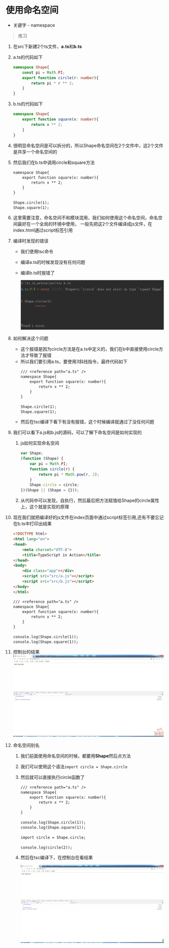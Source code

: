 # 使用命名空间

* 关键字 - namespace

> 练习
1. 在src下新建2个ts文件，**a.ts**和**b.ts**

2. a.ts的代码如下
    ```typescript
    namespace Shape{
        const pi = Math.PI;
        export function circle(r: number){
            return pi * r ** 2;
        }
    }
    ```
    
3. b.ts的代码如下 
    ```typescript
    namespace Shape{
        export function square(x: number){
            return x ** 2;
        }
    }
    ```    
    
4. 很明显命名空间是可以拆分的，所以Shape命名空间在2个文件中，这2个文件是共享一个命名空间的

5. 然后我们在b.ts中调用circle和square方法
    ```
    namespace Shape{
        export function square(x: number){
            return x ** 2;
        }
    }
    
    Shape.circle(1);
    Shape.square(1);
    ```    
    
6. 这里需要注意，命名空间不和模块混用，我们如何使用这个命名空间，命名空间最好在一个全局的环境中使用，
    一般先把这2个文件编译成js文件，在index.html通过script标签引用
    
7. 编译时发现的错误
    * 我们使用tsc命令
    * 编译a.ts的时候发现没有任何问题
    * 编译b.ts时报错了
    
        ![](./images/编译时报错.jpg)
        
8. 如何解决这个问题
    * 这个报错是因为circle方法是在a.ts中定义的，我们在b中直接使用circle方法才导致了报错
    * 所以我们要引用a.ts，要使用3斜线指令，最终代码如下
        ```
        /// <reference path="a.ts" />
        namespace Shape{
            export function square(x: number){
                return x ** 2;
            }
        }
        
        Shape.circle(1);
        Shape.square(1);
        ```        
    * 然后在tsc编译下看下有没有报错，这个时候编译就通过了没任何问题
    
9. 我们可以看下a.js和b.js的源码，可以了解下命名空间是如何实现的
    1. js如何实现命名空间
        ```javascript
        var Shape;
        (function (Shape) {
            var pi = Math.PI;
            function circle(r) {
                return pi * Math.pow(r, 2);
            }
            Shape.circle = circle;
        })(Shape || (Shape = {}));
        ```        
    2. 从代码中可以发现，自执行，然后最后把方法赋值给Shape的circle属性上，这个就是实现的原理

10. 现在我们就把编译好的js文件在index页面中通过script标签引用,还有不要忘记在b.ts中打印出结果  
    ```html
    <!DOCTYPE html>
    <html lang="en">
    <head>
        <meta charset="UTF-8">
        <title>TypeScript in Action</title>
    </head>
    <body>
        <div class="app"></div>
        <script src="src/a.js"></script>
        <script src="src/b.js"></script>
    </body>
    </html>
    ```
    
    ```
    /// <reference path="a.ts" />
    namespace Shape{
        export function square(x: number){
            return x ** 2;
        }
    }
    
    console.log(Shape.circle(1));
    console.log(Shape.square(1));
    ```
    
11. 控制台的结果   
    ![](./images/控制台的结果.jpg)
    
12. 命名空间别名
    1. 我们前面使用命名空间的时候，都要用**Shape**然后点方法
    2. 我们可以使用这个语法`import circle = Shape.circle`
    3. 然后就可以直接执行circle函数了 
        ```
        /// <reference path="a.ts" />
        namespace Shape{
            export function square(x: number){
                return x ** 2;
            }
        }
        
        console.log(Shape.circle(1));
        console.log(Shape.square(1));
        
        import circle = Shape.circle;
        
        console.log(circle(2));
        ```        
    4. 然后在tsc编译下，在控制台在看结果 
    
        ![](./images/控制台结果2.jpg)   
           
    
            